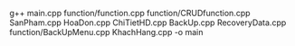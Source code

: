 g++ main.cpp function/function.cpp function/CRUDfunction.cpp SanPham.cpp HoaDon.cpp ChiTietHD.cpp BackUp.cpp RecoveryData.cpp function/BackUpMenu.cpp KhachHang.cpp -o main
